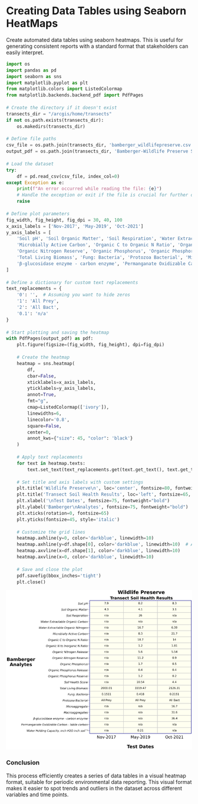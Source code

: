# **Creating Data Tables using Seaborn HeatMaps**
Create automated data tables using seaborn heatmaps. This is useful for generating consistent reports with a standard format that stakeholders can easily interpret.

```python
import os
import pandas as pd
import seaborn as sns
import matplotlib.pyplot as plt
from matplotlib.colors import ListedColormap
from matplotlib.backends.backend_pdf import PdfPages

# Create the directory if it doesn't exist
transects_dir = "/arcgis/home/transects"
if not os.path.exists(transects_dir):
    os.makedirs(transects_dir)

# Define file paths
csv_file = os.path.join(transects_dir, 'bamberger_wildlifepreserve.csv')
output_pdf = os.path.join(transects_dir, 'Bamberger-Wildlife Preserve Soil Results.pdf')

# Load the dataset
try:
    df = pd.read_csv(csv_file, index_col=0)
except Exception as e:
    print(f"An error occurred while reading the file: {e}")
    # Handle the exception or exit if the file is crucial for further operations
    raise

# Define plot parameters
fig_width, fig_height, fig_dpi = 30, 40, 100
x_axis_labels = ['Nov-2017', 'May-2019', 'Oct-2021']
y_axis_labels = [
    'Soil pH', 'Soil Organic Matter', 'Soil Respiration', 'Water Extractable Organic Carbon', 'Water Extractable Organic Nitrogen',
    'Microbially Active Carbon', 'Organic C to Organic N Ratio', 'Organic N to Inorganic N Ratio', 'Organic Nitrogen Release',
    'Organic Nitrogen Reserve', 'Organic Phosphorus', 'Organic Phosphorus Release', 'Organic Phosphorus Reserve', 'Soil Health Score',
    'Total Living Biomass', 'Fung: Bacteria', 'Protozoa Bacterial', 'Microaggregate', 'Macroaggregates',
    'β-glucosidase enzyme - carbon enzyme', 'Permanganate Oxidizable Carbon - labile carbon', 'Water Holding Capacity, inch H2O inch soil¯¹'
]

# Define a dictionary for custom text replacements
text_replacements = {
    '0': '',  # Assuming you want to hide zeros
    '1': 'All Prey',
    '2': 'All Bact',
    '0.1': 'n/a'
}

# Start plotting and saving the heatmap
with PdfPages(output_pdf) as pdf:
    plt.figure(figsize=(fig_width, fig_height), dpi=fig_dpi)

    # Create the heatmap
    heatmap = sns.heatmap(
        df,
        cbar=False,
        xticklabels=x_axis_labels,
        yticklabels=y_axis_labels,
        annot=True,
        fmt="g",
        cmap=ListedColormap(['ivory']),
        linewidths=6,
        linecolor='0.8',
        square=False,
        center=0,
        annot_kws={"size": 45, "color": 'black'}
    )

    # Apply text replacements
    for text in heatmap.texts:
        text.set_text(text_replacements.get(text.get_text(), text.get_text()))

    # Set title and axis labels with custom settings
    plt.title('Wildlife Preserve\n', loc='center', fontsize=80, fontweight="bold")
    plt.title('Transect Soil Health Results', loc='left', fontsize=65, fontweight="bold")
    plt.xlabel('\nTest Dates', fontsize=75, fontweight="bold")
    plt.ylabel('Bamberger\nAnalytes', fontsize=75, fontweight="bold")
    plt.xticks(rotation=0, fontsize=65)
    plt.yticks(fontsize=45, style='italic')

    # Customize the grid lines
    heatmap.axhline(y=0, color='darkblue', linewidth=10)
    heatmap.axhline(y=df.shape[0], color='darkblue', linewidth=10)  # Adjusted to dataset size
    heatmap.axvline(x=df.shape[1], color='darkblue', linewidth=10)
    heatmap.axvline(x=0, color='darkblue', linewidth=10)

    # Save and close the plot
    pdf.savefig(bbox_inches='tight')
    plt.close()

```
![Soil Data Table](https://github.com/cartopher/Christopher.Charles---Data.GIS.Portfolio/blob/1a0a240a84774b9a2ce72106d737ad9acfb3d47d/output/images/SoilDataTable.png?raw=true "Soil Data Table Example")


### **Conclusion**
This process efficiently creates a series of data tables in a visual heatmap format, suitable for periodic environmental data reporting. This visual format makes it easier to spot trends and outliers in the dataset across different variables and time points.
